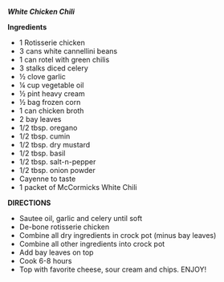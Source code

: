 ***White Chicken Chili***

**Ingredients**
- 1 Rotisserie chicken
- 3 cans white cannellini beans
- 1 can rotel with green chilis
- 3 stalks diced celery
- ½ clove garlic
- ¼ cup vegetable oil
- ½ pint heavy cream
- ½ bag frozen corn
- 1 can chicken broth
- 2 bay leaves
- 1/2 tbsp. oregano
- 1/2 tbsp. cumin
- 1/2 tbsp. dry mustard
- 1/2 tbsp. basil
- 1/2 tbsp. salt-n-pepper
- 1/2 tbsp. onion powder
- Cayenne to taste
- 1 packet of McCormicks White Chili

**DIRECTIONS**
- Sautee oil, garlic and celery until soft
- De-bone rotisserie chicken
- Combine all dry ingredients in crock pot (minus bay leaves)
- Combine all other ingredients into crock pot
- Add bay leaves on top
- Cook 6-8 hours
- Top with favorite cheese, sour cream and chips.  ENJOY!
